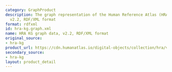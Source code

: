 ```yaml
---
category: GraphProduct
description: The graph representation of the Human Reference Atlas (HRA) dataset,
  v2.2, RDF/XML format
format: rdfxml
id: hra-kg.graph.xml
name: HRA KG graph data, v2.2, RDF/XML format
original_source:
- hra-kg
product_url: https://cdn.humanatlas.io/digital-objects/collection/hra/v2.2/graph.xml
secondary_source:
- hra-kg
layout: product_detail
---
```

